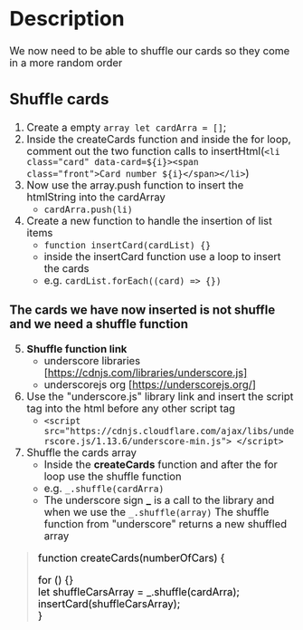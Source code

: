 <style>
 .a{
  font-size:18px;
  max-width:1000px;
  
 }
 .a blockquote{
    color:#000000
}
   
 
</style>

<div class="a">

# Description

We now need to be able to shuffle our cards so they come in a more random order

## Shuffle cards

1. Create a empty `array let cardArra = []`;
2. Inside the createCards function and inside the for loop, comment out the two function calls to
   insertHtml(`<li class="card" data-card=${i}><span class="front">Card number ${i}</span></li>`)
3. Now use the array.push function to insert the htmlString into the cardArray
   - `cardArra.push(li)`
4. Create a new function to handle the insertion of list items
   - `function insertCard(cardList) {}`
   - inside the insertCard function use a loop to insert the cards
   - e.g. `cardList.forEach((card) => {})`

### The cards we have now inserted is not shuffle and we need a shuffle function

5. **Shuffle function link**
   - underscore libraries [https://cdnjs.com/libraries/underscore.js]
   - underscorejs org [https://underscorejs.org/]
6. Use the "underscore.js" library link and insert the script tag into the html before any other script tag
   - `<script src="https://cdnjs.cloudflare.com/ajax/libs/underscore.js/1.13.6/underscore-min.js"> </script>`
7. Shuffle the cards array
   - Inside the **createCards** function and after the for loop use the shuffle function
   - e.g. `_.shuffle(cardArra)`
   - The underscore sign **\_** is a call to the library and when we use the `_.shuffle(array)` The shuffle function
     from "underscore" returns a new shuffled array

> function createCards(numberOfCars) {<br>
>
> for () {}<br> let shuffleCarsArray = \_.shuffle(cardArra);<br> insertCard(shuffleCarsArray);<br>}

   </div>
